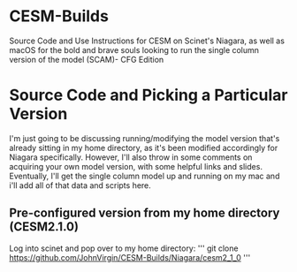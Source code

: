 # CESM-Builds
 Source Code and Use Instructions for CESM on Scinet's Niagara, as well as macOS for the bold and brave souls looking to run the single column version of the model (SCAM)- CFG Edition

# Source Code and Picking a Particular Version
I'm just going to be discussing running/modifying the model version that's already sitting in my home directory, as it's been modified accordingly for Niagara specifically. However, I'll also throw in some comments on acquiring your own model version, with some helpful links and slides. Eventually, I'll get the single column model up and running on my mac and i'll add all of that data and scripts here.

## Pre-configured version from my home directory (CESM2.1.0)
Log into scinet and pop over to my home directory:
'''
git clone https://github.com/JohnVirgin/CESM-Builds/Niagara/cesm2_1_0
'''
